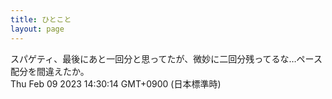 ```yaml
---
title: ひとこと
layout: page
---
```

<div class="box" dt="1675920614368">
  スパゲティ、最後にあと一回分と思ってたが、微妙に二回分残ってるな…ペース配分を間違えたか。
  <div class="content is-small">Thu Feb 09 2023 14:30:14 GMT+0900 (日本標準時)</div>
</div>